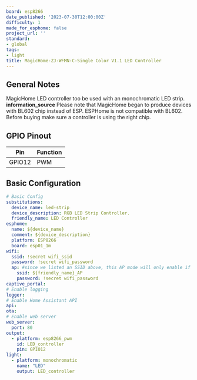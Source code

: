 ```yaml
---
board: esp8266
date_published: '2023-07-30T12:00:00Z'
difficulty: 1
made_for_esphome: false
project_url: ''
standard:
- global
tags:
- light
title: MagicHome-ZJ-WFMN-C-Single Color V1.1 LED Controller
---
```


## General Notes

MagicHome LED controller too be used with an monochromatic LED strip.
**information_source** Please note that MagicHome began to produce devices with BL602 chip instead of ESP. ESPHome is not compatible with BL602. Before buying make sure a controller is using the right chip.

## GPIO Pinout

| Pin    | Function      |
| ------ | ------------- |
| GPIO12 | PWM           |

## Basic Configuration

```yaml
# Basic Config
substitutions:
  device_name: led-strip
  device_description: RGB LED Strip Controller.
  friendly_name: LED Controller
esphome:
  name: ${device_name}
  comment: ${device_description}
  platform: ESP8266
  board: esp01_1m
wifi:
  ssid: !secret wifi_ssid
  password: !secret wifi_password
  ap: #since we listed an SSID above, this AP mode will only enable if no WiFi connection could be made
    ssid: ${friendly_name}_AP
    password: !secret wifi_password
captive_portal:
# Enable logging
logger:
# Enable Home Assistant API
api:
ota:
# Enable web server
web_server:
  port: 80
output:
  - platform: esp8266_pwm
    id: LED_controller
    pin: GPIO12
light:
  - platform: monochromatic
    name: "LED"
    output: LED_controller
```